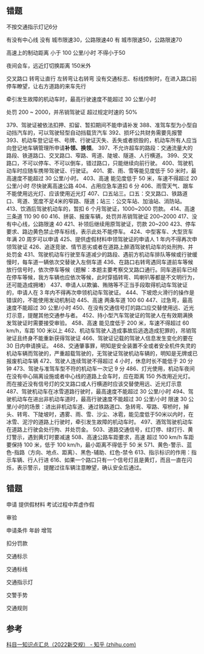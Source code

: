## 错题

不按交通指示灯记6分

有没有中心线
没有
城市限速30，公路限速40
有
城市限速50，公路限速70

高速上的制动距离
小于 100 公里/小时 不得小于50

夜间会车，远近灯切换距离 150米外

交叉路口
转弯让直行
左转弯让右转弯
没有交通标志、标线控制时，在进入路口前停车瞭望，让右方道路的来车先行

牵引发生故障的机动车时，最高行驶速度不能超过 30 公里/小时

处罚 200 ~ 2000，并吊销驾驶证 超过规定时速的 50%

379、驾驶证被依法扣押、扣留、暂扣期间不能申请补发
388、准驾车型为小型自动挡汽车的，可以驾驶轻型自动挡载货汽车
392、损坏公共财务需要先报警
393、机动车登记证书、号牌、行驶证灭失、丢失或者损毁的，机动车所有人应当向登记地车辆管理所申请**补领、换领**。
397、不允许超车的路段：交通流量大的路段、铁道路口、交叉路口、窄路、弯道、陡坡、隧道、人行横道。
399、交叉路口，不可以停车、不可以倒车，错过路口，只能继续向前行驶。
400、驾驶机动车时应随车携带驾驶证、行驶证。
401、雾、雨、雪等能见度低于 50 米时，最高速度不能超过 30 公里/小时。
403、高速 能见度低于 50 米，车速不得超过 20 公里/小时 尽快驶离高速公路
404、占用应急车道扣 6 分
406、雨雪天气、跟车不能使用远光灯、应该使用近光灯
407、口五站三。口五：交叉路口、铁路道口、弯道、宽度不足4米的窄路、隧道；站三：公交车站、加油站、消防站。
413、饮酒后驾驶机动车的，暂扣 6 个月驾驶证，1000~2000 罚款。
414、高速 三条道 110 90 60
416、拼装、报废车辆，处罚并吊销驾驶证 200~2000
417、没有中心线，公路限速 40
421、补领后继续用原驾驶证，罚款 20~200
423、停车要求、路边黄色禁止停车标线，表示此处不能停车。
424、中型客车、大型货车年满 20 周岁可以申请
425、提供虚假材料申领驾驶证的申请人 1 年内不得再次申领驾驶证
426、追逐竞驶、情节恶劣或者在道路上醉酒驾驶机动车的处刑拘、并处罚金
431、驾驶机动车行驶至车道减少的路段、遇前方机动车排队等候或行驶缓慢时，每车道一辆依次交替驶入左侧车道
436、在路口右转弯遇同车道前车等候放行信号时，依次停车等候（题解：本题主要考察交叉路口通行。同车道前车已经在停车等候，我方车辆也应依次等候，此时穿插转弯、鸣喇叭等都是不文明行为，还可能造成拥堵）
437、申请人以欺骗、贿赂等不正当手段取得机动车驾驶证的，申请人在 3 年内不得再次申领机动车驾驶证。
444、下坡熄火滑行的操作是错误的，不能使用发动机制动
445、高速 两条车道 100 60
447、过急弯，最高速度不能超过 30 公里/小时
450、在没有交通信号灯的路口应交替使用远、近光灯示意，提醒其他交通参与者。
452、持小型汽车驾驶证的驾驶人在有效期满换发驾驶证时需要接受审验。
458、高速 能见度低于 200 米，车速不得超过 60 km/h，车距 100 米以上
462、机动车驾驶人造成事故后逃逸造成犯罪的，吊销驾驶证且终身不能重新获得驾驶证
466、驾驶证记载的驾驶人信息发生变化的要在 30 日内申请换证。
468、交通肇事罪，明知是安全装置不全或者安全机件失灵的机动车辆而驾驶的，严重超载驾驶的，无驾驶证驾驶机动车辆的，明知是无牌或已报废机动车辆
472、驾驶人连续驾驶不得超过 4 小时，休息时长不能低于 20 分钟
473、驾驶与准驾车型不符的机动车一次记 9 分
486、灯光使用，机动车夜间在没有中心隔离设施或者中心线的道路上会车时，应在距离 150 外改用近光灯。而在接近没有信号灯的交叉路口或人行横道时应该交替使用远、近光灯示意
487、驾驶机动车在冰雪道路行驶时，最高速度不能超过 30 公里/小时
494、驾驶机动车在进出非机动车道时，最高行驶速度不能超过 30 公里/小时
限速 30 公里/小时的场景：进出非机动车道、通过铁路道口、急转弯、窄路、窄桥时，掉头、转弯、下陡坡时，遇雾、雨、雪、沙尘、冰雹，能见度低于50米以内时，在冰雪、泥泞的道路上行驶时，牵引发生故障的机动车时。
497、酒驾驾驶机动车在道路上行驶会处行拘、并处罚金。
503、道路交通信号，红灯停、绿灯行、黄灯警示，遇到黄灯时要减速
508、高速公路车距要求，高速 超过 100 km/h 车距要保持 100 米，低于 100 km/h，最小距离不得低于 50 米
571、黄色-警示、蓝色-指路（方向、地点、距离）、黑色-辅助、红色-禁令
613、指示标识的作用：指示车辆、行人行进
616、如果一个路口只有一个信号灯且是黄灯，而且一直在闪烁，表示警示，提醒过往车辆注意瞭望，确认安全后通过。

## 错题

申请 提供假材料
考试过程中弄虚作假

审验

申请条件 年龄 增驾

扣分罚款

交通标示

交通标线

交通指示灯

交警手势

交通规则


## 参考

[科目一知识点汇总（2022新交规） - 知乎 (zhihu.com)](https://zhuanlan.zhihu.com/p/556065386)